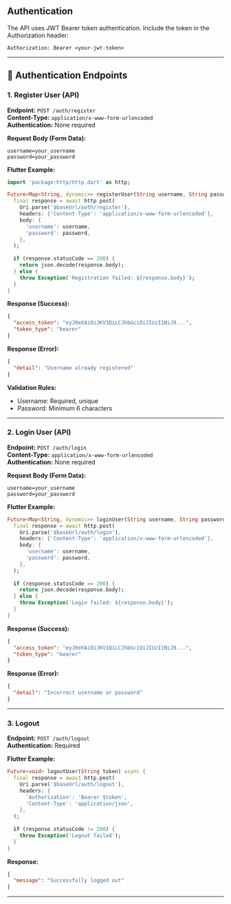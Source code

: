 ## Authentication
The API uses JWT Bearer token authentication. Include the token in the Authorization header:
```
Authorization: Bearer <your-jwt-token>
```

---

## 🔐 Authentication Endpoints

### 1. Register User (API)
**Endpoint:** `POST /auth/register`  
**Content-Type:** `application/x-www-form-urlencoded`  
**Authentication:** None required

**Request Body (Form Data):**
```
username=your_username
password=your_password
```

**Flutter Example:**
```dart
import 'package:http/http.dart' as http;

Future<Map<String, dynamic>> registerUser(String username, String password) async {
  final response = await http.post(
    Uri.parse('$baseUrl/auth/register'),
    headers: {'Content-Type': 'application/x-www-form-urlencoded'},
    body: {
      'username': username,
      'password': password,
    },
  );
  
  if (response.statusCode == 200) {
    return json.decode(response.body);
  } else {
    throw Exception('Registration failed: ${response.body}');
  }
}
```

**Response (Success):**
```json
{
  "access_token": "eyJ0eXAiOiJKV1QiLCJhbGciOiJIUzI1NiJ9...",
  "token_type": "bearer"
}
```

**Response (Error):**
```json
{
  "detail": "Username already registered"
}
```

**Validation Rules:**
- Username: Required, unique
- Password: Minimum 6 characters

---

### 2. Login User (API)
**Endpoint:** `POST /auth/login`  
**Content-Type:** `application/x-www-form-urlencoded`  
**Authentication:** None required

**Request Body (Form Data):**
```
username=your_username
password=your_password
```

**Flutter Example:**
```dart
Future<Map<String, dynamic>> loginUser(String username, String password) async {
  final response = await http.post(
    Uri.parse('$baseUrl/auth/login'),
    headers: {'Content-Type': 'application/x-www-form-urlencoded'},
    body: {
      'username': username,
      'password': password,
    },
  );
  
  if (response.statusCode == 200) {
    return json.decode(response.body);
  } else {
    throw Exception('Login failed: ${response.body}');
  }
}
```

**Response (Success):**
```json
{
  "access_token": "eyJ0eXAiOiJKV1QiLCJhbGciOiJIUzI1NiJ9...",
  "token_type": "bearer"
}
```

**Response (Error):**
```json
{
  "detail": "Incorrect username or password"
}
```

---

### 3. Logout
**Endpoint:** `POST /auth/logout`  
**Authentication:** Required

**Flutter Example:**
```dart
Future<void> logoutUser(String token) async {
  final response = await http.post(
    Uri.parse('$baseUrl/auth/logout'),
    headers: {
      'Authorization': 'Bearer $token',
      'Content-Type': 'application/json',
    },
  );
  
  if (response.statusCode != 200) {
    throw Exception('Logout failed');
  }
}
```

**Response:**
```json
{
  "message": "Successfully logged out"
}
```

---